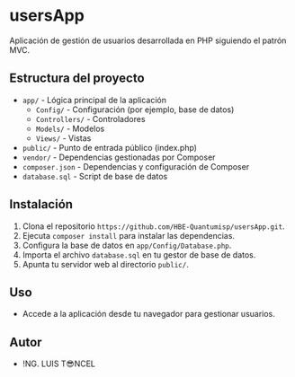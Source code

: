 # usersApp

Aplicación de gestión de usuarios desarrollada en PHP siguiendo el patrón MVC.

## Estructura del proyecto

- `app/` - Lógica principal de la aplicación
  - `Config/` - Configuración (por ejemplo, base de datos)
  - `Controllers/` - Controladores
  - `Models/` - Modelos
  - `Views/` - Vistas
- `public/` - Punto de entrada público (index.php)
- `vendor/` - Dependencias gestionadas por Composer
- `composer.json` - Dependencias y configuración de Composer
- `database.sql` - Script de base de datos

## Instalación

1. Clona el repositorio `https://github.com/HBE-Quantumisp/usersApp.git`.
2. Ejecuta `composer install` para instalar las dependencias.
3. Configura la base de datos en `app/Config/Database.php`.
4. Importa el archivo `database.sql` en tu gestor de base de datos.
5. Apunta tu servidor web al directorio `public/`.

## Uso

- Accede a la aplicación desde tu navegador para gestionar usuarios.

## Autor

- !NG. LUIS T😎NCEL
